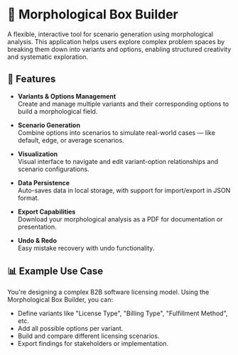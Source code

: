 # 🧠 Morphological Box Builder

A flexible, interactive tool for scenario generation using morphological analysis. This application helps users explore complex problem spaces by breaking them down into variants and options, enabling structured creativity and systematic exploration.

## 🚀 Features

- **Variants & Options Management**  
  Create and manage multiple variants and their corresponding options to build a morphological field.

- **Scenario Generation**  
  Combine options into scenarios to simulate real-world cases — like default, edge, or average scenarios.

- **Visualization**  
  Visual interface to navigate and edit variant-option relationships and scenario configurations.

- **Data Persistence**  
  Auto-saves data in local storage, with support for import/export in JSON format.

- **Export Capabilities**  
  Download your morphological analysis as a PDF for documentation or presentation.

- **Undo & Redo**  
  Easy mistake recovery with undo functionality.

## 📊 Example Use Case

You're designing a complex B2B software licensing model. Using the Morphological Box Builder, you can:

- Define variants like "License Type", "Billing Type", "Fulfillment Method", etc.
- Add all possible options per variant.
- Build and compare different licensing scenarios.
- Export findings for stakeholders or implementation.
